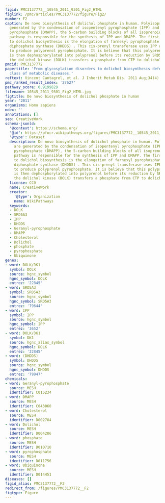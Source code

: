 ```yaml
---
figid: PMC3137772__10545_2011_9301_Fig2_HTML
figlink: /pmc/articles/PMC3137772/figure/Fig2/
number: F2
caption: De novo biosynthesis of dolichol phosphate in human. Polyisoprenoids are
  generated by the condensation of isopentenyl pyrophosphate (IPP) and dimethylallyl
  pyrophosphate (DMAPP), the 5-carbon building blocks of all isoprenoids. The mevalonate
  pathway is responsible for the synthesis of IPP and DMAPP. The first step dedicated
  to dolichol biosynthesis is the elongation of farnesyl pyrophosphate by the dehydrodolichyl
  diphosphate synthase (DHDDS) . This cis-prenyl transferase uses IPP as substrates
  to produce polyprenol pyrophosphate. It is believe that this polyprenol pyrophosphate
  is then dephosphorylated into polyprenol before its reduction by SRD5A5. Finally,
  the dolichol kinase (DOLK) transfers a phosphate from CTP to dolichol
pmcid: PMC3137772
papertitle: 'From glycosylation disorders to dolichol biosynthesis defects: a new
  class of metabolic diseases.'
reftext: Vincent Cantagrel, et al. J Inherit Metab Dis. 2011 Aug;34(4):859-867.
pmc_ranked_result_index: '27627'
pathway_score: 0.9199829
filename: 10545_2011_9301_Fig2_HTML.jpg
figtitle: De novo biosynthesis of dolichol phosphate in human
year: '2011'
organisms: Homo sapiens
ndex: ''
annotations: []
seo: CreativeWork
schema-jsonld:
  '@context': https://schema.org/
  '@id': https://pfocr.wikipathways.org/figures/PMC3137772__10545_2011_9301_Fig2_HTML.html
  '@type': Dataset
  description: De novo biosynthesis of dolichol phosphate in human. Polyisoprenoids
    are generated by the condensation of isopentenyl pyrophosphate (IPP) and dimethylallyl
    pyrophosphate (DMAPP), the 5-carbon building blocks of all isoprenoids. The mevalonate
    pathway is responsible for the synthesis of IPP and DMAPP. The first step dedicated
    to dolichol biosynthesis is the elongation of farnesyl pyrophosphate by the dehydrodolichyl
    diphosphate synthase (DHDDS) . This cis-prenyl transferase uses IPP as substrates
    to produce polyprenol pyrophosphate. It is believe that this polyprenol pyrophosphate
    is then dephosphorylated into polyprenol before its reduction by SRD5A5. Finally,
    the dolichol kinase (DOLK) transfers a phosphate from CTP to dolichol
  license: CC0
  name: CreativeWork
  creator:
    '@type': Organization
    name: WikiPathways
  keywords:
  - DOLK
  - SRD5A3
  - IPP
  - DHDDS
  - Geranyl-pyrophosphate
  - DMAPP
  - Cholesterol
  - Dolichol
  - phosphate
  - pyrophosphate
  - Ubiquinone
genes:
- word: DOLK/DK1
  symbol: DOLK
  source: hgnc_symbol
  hgnc_symbol: DOLK
  entrez: '22845'
- word: SRD5A3
  symbol: SRD5A3
  source: hgnc_symbol
  hgnc_symbol: SRD5A3
  entrez: '79644'
- word: IPP
  symbol: IPP
  source: hgnc_symbol
  hgnc_symbol: IPP
  entrez: '3652'
- word: DOLK/DK1
  symbol: DK1
  source: hgnc_alias_symbol
  hgnc_symbol: DOLK
  entrez: '22845'
- word: (DHDDS)
  symbol: DHDDS
  source: hgnc_symbol
  hgnc_symbol: DHDDS
  entrez: '79947'
chemicals:
- word: Geranyl-pyrophosphate
  source: MESH
  identifier: C015234
- word: DMAPP
  source: MESH
  identifier: C043060
- word: Cholesterol
  source: MESH
  identifier: D002784
- word: Dolichol
  source: MESH
  identifier: D004286
- word: phosphate
  source: MESH
  identifier: D010710
- word: pyrophosphate
  source: MESH
  identifier: D011756
- word: Ubiquinone
  source: MESH
  identifier: D014451
diseases: []
figid_alias: PMC3137772__F2
redirect_from: /figures/PMC3137772__F2
figtype: Figure
---
```

